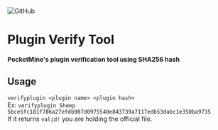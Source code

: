 ![GitHub](https://img.shields.io/github/license/P1ggyDev/PluginVerifyTool?style=flat-square)
# Plugin Verify Tool
**PocketMine's plugin verification tool using SHA256 hash**

## Usage
```verifyplugin <plugin name> <plugin hash>```  
Ex: ```verifyplugin Sheep 5bce5fc181f786a27efdb907d0975540e843739a7117edb53dabc1e350ba9735```  
If it returns ```valid!``` you are holding the official file.
